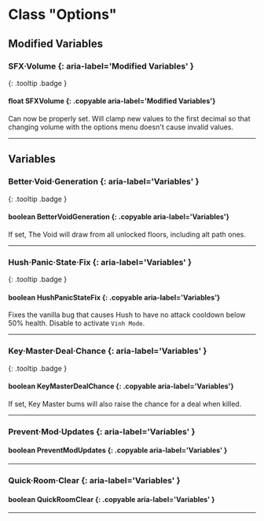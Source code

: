 # Class "Options"

## Modified Variables
### SFX·Volume {: aria-label='Modified Variables' }
[ ](#){: .tooltip .badge }
#### float SFXVolume {: .copyable aria-label='Modified Variables'}
Can now be properly set. Will clamp new values to the first decimal so that changing volume with the options menu doesn't cause invalid values.
___
## Variables
### Better·Void·Generation {: aria-label='Variables' }
[ ](#){: .tooltip .badge }
#### boolean BetterVoidGeneration {: .copyable aria-label='Variables'}
If set, The Void will draw from all unlocked floors, including alt path ones.

___
### Hush·Panic·State·Fix {: aria-label='Variables' }
[ ](#){: .tooltip .badge }
#### boolean HushPanicStateFix {: .copyable aria-label='Variables'}
Fixes the vanilla bug that causes Hush to have no attack cooldown below 50% health. Disable to activate `Vinh Mode`.

___
### Key·Master·Deal·Chance {: aria-label='Variables' }
[ ](#){: .tooltip .badge }
#### boolean KeyMasterDealChance {: .copyable aria-label='Variables'}
If set, Key Master bums will also raise the chance for a deal when killed.

___
### Prevent·Mod·Updates {: aria-label='Variables' }
#### boolean PreventModUpdates {: .copyable aria-label='Variables' }

___
### Quick·Room·Clear {: aria-label='Variables' }
#### boolean QuickRoomClear {: .copyable aria-label='Variables' }

___